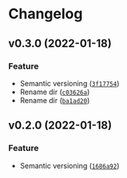# Changelog

<!--next-version-placeholder-->

## v0.3.0 (2022-01-18)
### Feature
* Semantic versioning ([`3f17754`](https://github.com/Datateer/erd-python/commit/3f177548c7b301da221a484557234d9ba67e9e9a))
* Rename dir ([`c03626a`](https://github.com/Datateer/erd-python/commit/c03626a0e809a9585082186dac415eaa868a108f))
* Rename dir ([`ba1ad20`](https://github.com/Datateer/erd-python/commit/ba1ad202fc9001dfe34761f1fa804dfc32308436))

## v0.2.0 (2022-01-18)
### Feature
* Semantic versioning ([`1686a92`](https://github.com/Datateer/erd-python/commit/1686a92185e0a305e04bbb37e87d20ec646f087f))
